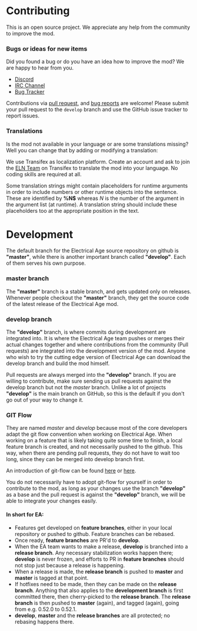 # Contributing

This is an open source project. We appreciate any help from the community to improve the mod.

### Bugs or ideas for new items

Did you found a bug or do you have an idea how to improve the mod? We are happy to hear from you.

- [Discord](https://discord.gg/YjK2JAD)
- [IRC Channel](https://qchat.rizon.net/?channels=electricalage)
- [Bug Tracker](https://github.com/Electrical-Age/ElectricalAge/issues)

Contributions via [pull request](https://github.com/Electrical-Age/ElectricalAge/pulls),
and [bug reports](https://github.com/Electrical-Age/ElectricalAge/issues) are welcome!
Please submit your pull request to the `develop` branch and use the GitHub issue tracker to report issues.

### Translations

Is the mod not available in your language or are some translations missing?
Well you can change that by adding or modifying a translation:

We use Transifex as localization platform. Create an account and ask to join the
[ELN Team](https://www.transifex.com/electrical-age/eln/) on Transifex to translate the mod into your language. No
coding skills are required at all.

Some translation strings might contain placeholders for runtime arguments in order to include numbers or other runtime
objects into the sentence. These are identified by **%N$** whereas *N* is the number of the argument in the argument
list (at runtime). A translation string should include these placeholders too at the appropriate position in the text.

# Development

The default branch for the Electrical Age source repository on github is **"master"**, while there is another important
branch called **"develop"**. Each of them serves his own purpose.

### master branch
The **"master"** branch is a stable branch, and gets updated only on releases. Whenever people checkout the **"master"**
branch, they get the source code of the latest release of the Electrical Age mod.

### develop branch
The **"develop"** branch, is where commits during development are integrated into. It is where the Electrical Age team
pushes or merges their actual changes together and where contributions from the community (Pull requests) are
integrated into the development version of the mod. Anyone who wish to try the cutting edge version of Electrical Age
can download the develop branch and build the mod himself.

Pull requests are always merged into the **"develop"** branch. If you are willing to contribute, make sure sending us
pull requests against the develop branch but not the *master* branch. Unlike a lot of projects **"develop"** is the main branch on GitHub, so this is the default if you don't go out of your way to change it.


### GIT Flow
They are named *master* and *develop* because most of the core developers adapt the git flow convention when working
on Electrical Age. When working on a feature that is likely taking quite some time to finish, a local feature branch is
created, and not necessarily pushed to the github. This way, when there are pending pull requests, they do not have to
wait too long, since they can be merged into develop branch first.

An introduction of git-flow can be found [here](http://nvie.com/posts/a-successful-git-branching-model/) or
[here](https://www.atlassian.com/git/tutorials/comparing-workflows/gitflow-workflow).

You do not necessarily have to adopt git-flow for yourself in order to contribute to the mod, as long as your changes
 use the branch **"develop"** as a base and the pull request is against the **"develop"** branch, we will be able
  to integrate your changes easily.

#### In short for EA:

- Features get developed on **feature branches**, either in your local repository or pushed to github. Feature branches
can be rebased.
- Once ready, **feature branches** are PR'd to **develop**.
- When the EA team wants to make a release, **develop** is branched into a **release branch**. Any necessary
stabilization works happen there; **develop** is never frozen, and efforts to PR in **feature branches** should not
stop just because a release is happening.
- When a release is made, the **release branch** is pushed to **master** and **master** is tagged at that point.
- If hotfixes need to be made, then they can be made on the **release branch**. Anything that also applies to the
**development branch** is first committed there, then cherry-picked to the **release branch**. The **release branch**
is then pushed to **master** (again), and tagged (again), going from e.g. 0.52.0 to 0.52.1.
- **develop**, **master** and the **release branches** are all protected; no rebasing happens there.
